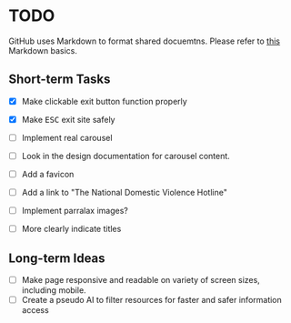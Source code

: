 # TODO

GitHub uses Markdown to format shared docuemtns. Please refer to [this](https://daringfireball.net/projects/markdown/basics) Markdown basics.

## Short-term Tasks
- [x] Make clickable exit button function properly
- [x] Make <kbd>ESC</kbd> exit site safely
- [ ] Implement real carousel
- [ ] Look in the design documentation for carousel content. 
- [ ] Add a favicon
- [ ] Add a link to "The National Domestic Violence Hotline"
- [ ] Implement parralax images?
- [ ] More clearly indicate titles


## Long-term Ideas
- [ ] Make page responsive and readable on variety of screen sizes, including mobile.
- [ ] Create a pseudo AI to filter resources for faster and safer information access

